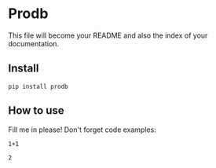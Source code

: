 # Prodb 



This file will become your README and also the index of your documentation.

## Install

`pip install prodb`

## How to use

Fill me in please! Don't forget code examples:

```
1+1
```




    2


